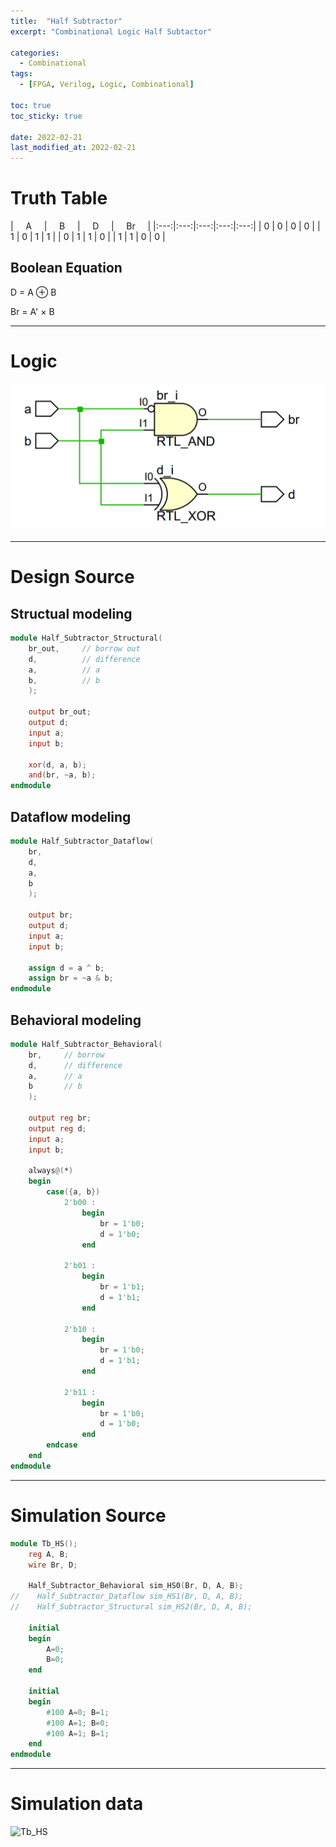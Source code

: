 ```yaml
---
title:  "Half Subtractor"
excerpt: "Combinational Logic Half Subtactor"

categories:
  - Combinational
tags:
  - [FPGA, Verilog, Logic, Combinational]

toc: true
toc_sticky: true

date: 2022-02-21
last_modified_at: 2022-02-21
---
```


# Truth Table

| &nbsp; &nbsp; A &nbsp; &nbsp; | &nbsp; &nbsp; B &nbsp; &nbsp; | &nbsp; &nbsp; D &nbsp; &nbsp; | &nbsp; &nbsp; Br &nbsp; &nbsp; |
|:---:|:---:|:---:|:---:|:---:|
|  0  |  0  |  0  |  0  |
|  1  |  0  |  1  |  1  |
|  0  |  1  |  1  |  0  |
|  1  |  1  |  0  |  0  |

## Boolean Equation

D = A ⊕ B

Br = A' × B

---

# Logic

![HS](/images/2022-02-21-HS/logic.png)

---

# Design Source

## Structual modeling

```verilog
module Half_Subtractor_Structural(
    br_out,     // borrow out
    d,          // difference
    a,          // a
    b,          // b
    );
   
    output br_out;
    output d;
    input a;
    input b;
    
    xor(d, a, b);
    and(br, ~a, b);
endmodule
```

## Dataflow modeling

```verilog
module Half_Subtractor_Dataflow(
    br, 
    d,
    a, 
    b
    );
    
    output br;
    output d;
    input a;
    input b;
    
    assign d = a ^ b;
    assign br = ~a & b;
endmodule
```

## Behavioral modeling

```verilog
module Half_Subtractor_Behavioral(
    br,     // borrow
    d,      // difference
    a,      // a
    b       // b
    );
    
    output reg br;
    output reg d; 
    input a;
    input b;
    
    always@(*)
    begin
        case({a, b})
            2'b00 : 
                begin
                    br = 1'b0;
                    d = 1'b0;        
                end
            
            2'b01 : 
                begin
                    br = 1'b1;
                    d = 1'b1;        
                end
            
            2'b10 : 
                begin
                    br = 1'b0;
                    d = 1'b1;       
                end
            
            2'b11 : 
                begin
                    br = 1'b0;
                    d = 1'b0;        
                end
        endcase
    end
endmodule
```
---

# Simulation Source

```verilog
module Tb_HS();
    reg A, B;
    wire Br, D;
    
    Half_Subtractor_Behavioral sim_HS0(Br, D, A, B);
//    Half_Subtractor_Dataflow sim_HS1(Br, D, A, B);
//    Half_Subtractor_Structural sim_HS2(Br, D, A, B);
    
    initial
    begin
        A=0;
        B=0;
    end
    
    initial
    begin
        #100 A=0; B=1;
        #100 A=1; B=0;
        #100 A=1; B=1;
    end
endmodule
```
---

# Simulation data

![Tb_HS](/images/2022-02-21-HS/tb.png)
